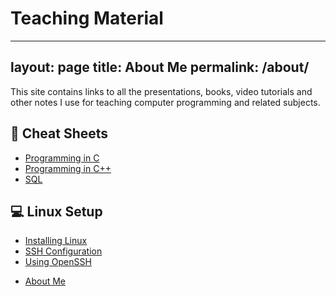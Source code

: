 # Teaching Material
---
layout: page
title: About Me
permalink: /about/
---



This site contains links to all the presentations, books, video tutorials and other notes I use for teaching computer programming and related subjects.

## 📘 Cheat Sheets
* [Programming in C](#)
* [Programming in C++](#)
* [SQL](#)

## 💻 Linux Setup
* [Installing Linux](#)
* [SSH Configuration](#)
* [Using OpenSSH](#)

- [About Me](about.md)